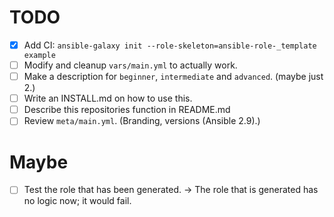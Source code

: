 # TODO

- [X] Add CI: `ansible-galaxy init --role-skeleton=ansible-role-_template example`
- [ ] Modify and cleanup `vars/main.yml` to actually work.
- [ ] Make a description for `beginner`, `intermediate` and `advanced`. (maybe just 2.)
- [ ] Write an INSTALL.md on how to use this.
- [ ] Describe this repositories function in README.md
- [ ] Review `meta/main.yml`. (Branding, versions (Ansible 2.9).)

# Maybe
- [ ] Test the role that has been generated. -> The role that is generated has no logic now; it would fail.
